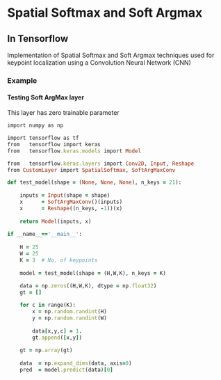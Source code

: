 # Spatial Softmax and Soft Argmax
## In Tensorflow
Implementation of Spatial Softmax and Soft Argmax techniques used for keypoint localization using a Convolution Neural Network (CNN)

### Example
####  Testing Soft ArgMax layer
This layer has zero trainable parameter
```ruby
import numpy as np

import tensorflow as tf
from   tensorflow import keras
from   tensorflow.keras.models import Model

from   tensorflow.keras.layers import Conv2D, Input, Reshape
from CustomLayer import SpatialSoftmax, SoftArgMaxConv

def test_model(shape = (None, None, None), n_keys = 21):
    
    inputs = Input(shape = shape)
    x      = SoftArgMaxConv()(inputs)
    x      = Reshape((n_keys, -1))(x)
    
    return Model(inputs, x)
    
if __name__=='__main__':
    
    H = 25
    W = 25
    K = 3  # No. of keypoints
    
    model = test_model(shape = (H,W,K), n_keys = K)
   
    data = np.zeros((H,W,K), dtype = np.float32)
    gt = []

    for c in range(K):
        x = np.random.randint(H)
        y = np.random.randint(W)
        
        data[x,y,c] = 1.
        gt.append([x,y])
        
    gt = np.array(gt)
    
    data  = np.expand_dims(data, axis=0)
    pred  = model.predict(data)[0]

```
